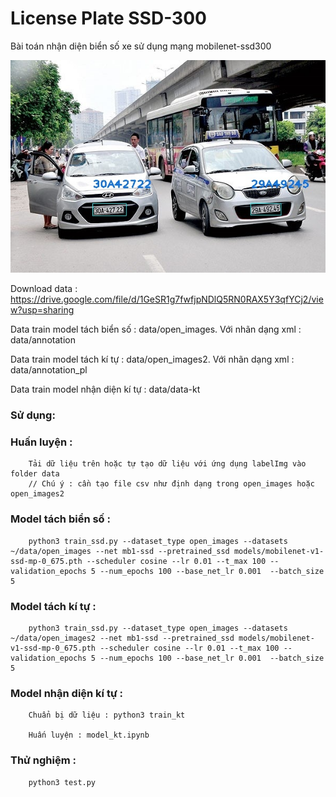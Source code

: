 # License Plate SSD-300

Bài toán nhận diện biển số xe sử dụng mạng mobilenet-ssd300

![Example of Mobile SSD](readme_ssd_example.jpg  "Example of Mobile SSD(Courtesy of https://www.pexels.com/@mirit-assaf-299757 for the image.")

Download data : https://drive.google.com/file/d/1GeSR1g7fwfjpNDlQ5RN0RAX5Y3qfYCj2/view?usp=sharing

Data train model tách biển số  : data/open_images. Với nhãn dạng xml : data/annotation

Data train model tách kí tự : data/open_images2. Với nhãn dạng xml : data/annotation_pl

Data train model nhận diện kí tự : data/data-kt

### Sử dụng: 

### Huấn luyện :
        Tải dữ liệu trên hoặc tự tạo dữ liệu với ứng dụng labelImg vào folder data
        // Chú ý : cần tạo file csv như định dạng trong open_images hoặc open_images2
### Model tách biển số : 
        python3 train_ssd.py --dataset_type open_images --datasets ~/data/open_images --net mb1-ssd --pretrained_ssd models/mobilenet-v1-ssd-mp-0_675.pth --scheduler cosine --lr 0.01 --t_max 100 --validation_epochs 5 --num_epochs 100 --base_net_lr 0.001  --batch_size 5 
### Model tách kí tự : 
        python3 train_ssd.py --dataset_type open_images --datasets ~/data/open_images2 --net mb1-ssd --pretrained_ssd models/mobilenet-v1-ssd-mp-0_675.pth --scheduler cosine --lr 0.01 --t_max 100 --validation_epochs 5 --num_epochs 100 --base_net_lr 0.001  --batch_size 5
### Model nhận diện kí tự :
        Chuẩn bị dữ liệu : python3 train_kt

        Huấn luyện : model_kt.ipynb
### Thử nghiệm : 
        python3 test.py